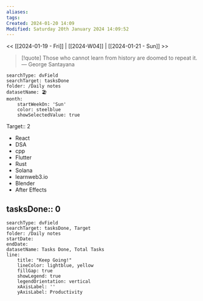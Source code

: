 ```yaml
---
aliases: 
tags: 
Created: 2024-01-20 14:09
Modified: Saturday 20th January 2024 14:09:52
---
```

<< [[2024-01-19 - Fri]] | [[2024-W04]] | [[2024-01-21 - Sun]] >>


> [!quote] Those who cannot learn from history are doomed to repeat it.
> — George Santayana


```tracker
searchType: dvField
searchTarget: tasksDone
folder: /Daily notes 
datasetName: 🏖️
month:
	startWeekOn: 'Sun'
	color: steelblue
	showSelectedValue: true 
```


Target:: 2
- React
- DSA
- cpp
- Flutter
- Rust
- Solana
- learnweb3.io
- Blender
- After Effects

tasksDone:: 0
- 


```tracker
searchType: dvField
searchTarget: tasksDone, Target
folder: /Daily notes 
startDate:
endDate:
datasetName: Tasks Done, Total Tasks
line:
    title: "Keep Going!"
    lineColor: lightblue, yellow
    fillGap: true
    showLegend: true
    legendOrientation: vertical
    xAxisLabel: ''
    yAxisLabel: Productivity
```

